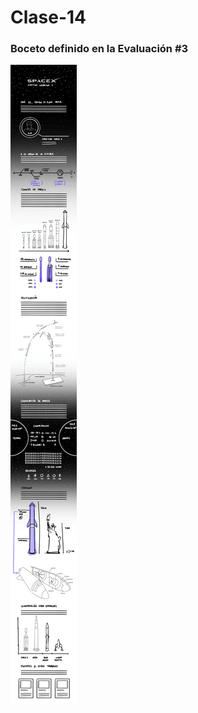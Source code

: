 # Clase-14

### Boceto definido en la Evaluación #3

![Boceto final definido por el grupo](img/boceto-final.jpg)
